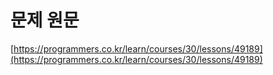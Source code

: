# 문제 원문

[https://programmers.co.kr/learn/courses/30/lessons/49189](https://programmers.co.kr/learn/courses/30/lessons/49189)
